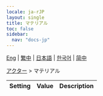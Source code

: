 ```yaml
---
locale: ja-rJP
layout: single
title: マテリアル
toc: false
sidebar:
  nav: "docs-jp"
---
```

[Eng](/dancexr/menu/2025.4/actor/materials) | [繁中](/tw/dancexr/menu/2025.4/actor/materials) | [日本語](/jp/dancexr/menu/2025.4/actor/materials) | [한국어](/kr/dancexr/menu/2025.4/actor/materials) | [简中](/zh/dancexr/menu/2025.4/actor/materials)

[アクター](../menu#アクター) > マテリアル



| Setting | Value | Description |
| :--- | --- | :--- |
